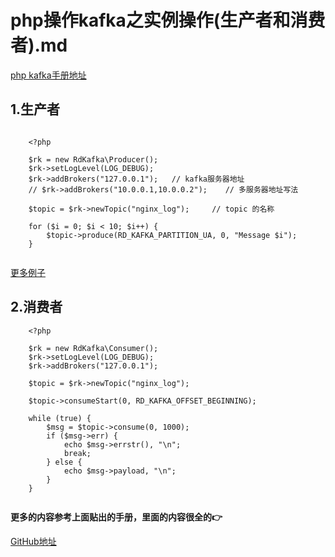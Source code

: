 # php操作kafka之实例操作(生产者和消费者).md

[php kafka手册地址](https://arnaud.le-blanc.net/php-rdkafka/phpdoc/book.rdkafka.html)

## 1.生产者

```

    <?php
    
    $rk = new RdKafka\Producer();
    $rk->setLogLevel(LOG_DEBUG);
    $rk->addBrokers("127.0.0.1");   // kafka服务器地址
    // $rk->addBrokers("10.0.0.1,10.0.0.2");    // 多服务器地址写法
    
    $topic = $rk->newTopic("nginx_log");     // topic 的名称
    
    for ($i = 0; $i < 10; $i++) {
        $topic->produce(RD_KAFKA_PARTITION_UA, 0, "Message $i");
    }


```
[更多例子](https://arnaud.le-blanc.net/php-rdkafka/phpdoc/rdkafka.examples-producer.html)

## 2.消费者

```
    <?php
    
    $rk = new RdKafka\Consumer();
    $rk->setLogLevel(LOG_DEBUG);
    $rk->addBrokers("127.0.0.1");
    
    $topic = $rk->newTopic("nginx_log");
    
    $topic->consumeStart(0, RD_KAFKA_OFFSET_BEGINNING);
    
    while (true) {
        $msg = $topic->consume(0, 1000);
        if ($msg->err) {
            echo $msg->errstr(), "\n";
            break;
        } else {
            echo $msg->payload, "\n";
        }
    }


```

**更多的内容参考上面贴出的手册，里面的内容很全的👉**



[GitHub地址]()

